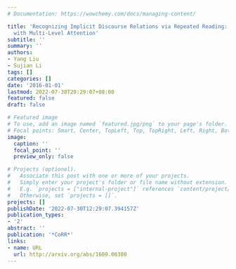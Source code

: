 ```yaml
---
# Documentation: https://wowchemy.com/docs/managing-content/

title: 'Recognizing Implicit Discourse Relations via Repeated Reading: Neural Networks
  with Multi-Level Attention'
subtitle: ''
summary: ''
authors:
- Yang Liu
- Sujian Li
tags: []
categories: []
date: '2016-01-01'
lastmod: 2022-07-30T20:29:07+08:00
featured: false
draft: false

# Featured image
# To use, add an image named `featured.jpg/png` to your page's folder.
# Focal points: Smart, Center, TopLeft, Top, TopRight, Left, Right, BottomLeft, Bottom, BottomRight.
image:
  caption: ''
  focal_point: ''
  preview_only: false

# Projects (optional).
#   Associate this post with one or more of your projects.
#   Simply enter your project's folder or file name without extension.
#   E.g. `projects = ["internal-project"]` references `content/project/deep-learning/index.md`.
#   Otherwise, set `projects = []`.
projects: []
publishDate: '2022-07-30T12:29:07.394157Z'
publication_types:
- '2'
abstract: ''
publication: '*CoRR*'
links:
- name: URL
  url: http://arxiv.org/abs/1609.06380
---
```

